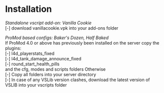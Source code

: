 # Installation  
*Standalone vscript add-on: Vanilla Cookie*  
	[-] download vanillacookie.vpk into your add-ons folder  

*ProMod based configs: Baker's Dozen, Half Baked*  
If ProMod 4.0 or above has previously been installed on the server copy the plugins:  
	[-] l4d_playerstats_fixed  
	[-] l4d_tank_damage_announce_fixed  
	[-] round_start_health_pills  
	and the cfg, modes and scripts folders
Otherwise  
	[-] Copy all folders into your server directory  
	[-] In case of any VSLib version clashes, download the latest version of VSLIB into your vscripts folder  


